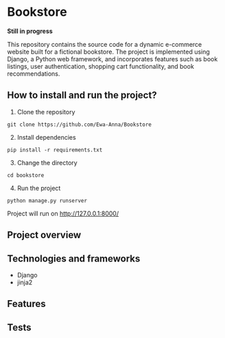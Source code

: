 # Bookstore
**Still in progress**

This repository contains the source code for a dynamic e-commerce website built for a fictional bookstore. The project is implemented using Django, a Python web framework, and incorporates features such as book listings, user authentication, shopping cart functionality, and book recommendations.

## How to install and run the project?
1. Clone the repository

` git clone https://github.com/Ewa-Anna/Bookstore `

2. Install dependencies

` pip install -r requirements.txt `

3. Change the directory

` cd bookstore `

4. Run the project

` python manage.py runserver `

Project will run on http://127.0.0.1:8000/

## Project overview

## Technologies and frameworks
- Django
- jinja2

## Features

## Tests